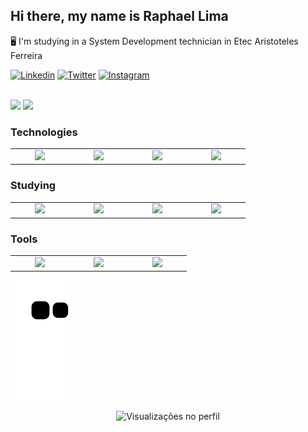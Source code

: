## Hi there, my name is Raphael Lima

:desktop_computer: I'm studying in a System Development technician in Etec Aristoteles Ferreira

[![Linkedin](https://img.shields.io/badge/LinkedIn-0077B5?style=for-the-badge&logo=linkedin&logoColor=white)](https://www.linkedin.com/in/raphael-fernandes-538379216/)
[![Twitter](https://img.shields.io/badge/Twitter-1DA1F2?style=for-the-badge&logo=twitter&logoColor=white)](https://twitter.com/rapha387)
[![Instagram](https://img.shields.io/badge/Instagram-E4405F?style=for-the-badge&logo=instagram&logoColor=white)](https://www.instagram.com/raphafernandes8/)



<br>

<div>
    <img  src="https://github-readme-stats.vercel.app/api?username=Rapha387&show_icons=true&theme=github_dark" href="https://github.com/Rapha387" height="150em">
    <img  src="https://github-readme-stats.vercel.app/api/top-langs/?username=Rapha387&layout=compact&theme=github_dark&hide=css,html&langs_count=8"  href="https://github.com/Rapha387/" height="150em">
</div>


### Technologies

<table>
    <tr>
        <td align="center" width="80">
            <img width="60" src="https://cdn.jsdelivr.net/gh/devicons/devicon/icons/html5/html5-original.svg"/>
        </td>
        <td align="center" width="80">
            <img width="60" src="https://cdn.jsdelivr.net/gh/devicons/devicon/icons/css3/css3-original.svg"/>
        </td>
        <td align="center" width="80">
            <img width="60" src="https://cdn.jsdelivr.net/gh/devicons/devicon/icons/javascript/javascript-original.svg"/>
        </td>
        <td align="center" width="80">
            <img src="https://cdn.jsdelivr.net/gh/devicons/devicon/icons/sass/sass-original.svg"/>
        </td>
    </tr>
</table>

### Studying

<table>
    <tr>
        <td align="center" width="80">
            <img width="60" src="https://cdn.jsdelivr.net/gh/devicons/devicon/icons/react/react-original.svg" />
        </td>
        <td align="center" width="80">
            <img width="60" src="https://cdn.jsdelivr.net/gh/devicons/devicon/icons/typescript/typescript-original.svg" />
        </td>
        <td align="center" width="80">
            <img width="60"src="https://cdn.jsdelivr.net/gh/devicons/devicon/icons/csharp/csharp-original.svg" />
        </td>
        <td align="center" width="80">
            <img width="60" src="https://cdn.jsdelivr.net/gh/devicons/devicon/icons/dot-net/dot-net-original.svg" />
        </td>
    </tr>
</table>
        
### Tools

<table>
    <tr>
        <td align="center" width="80">
            <img width="60" src="https://img.icons8.com/color/48/000000/visual-studio-code-2019.png"/>
        </td>
        <td align="center" width="80">
            <img width="60" src="https://cdn.jsdelivr.net/gh/devicons/devicon/icons/figma/figma-original.svg" />
        </td>
        <td align="center" width="80">
            <img width="60" src="https://cdn.jsdelivr.net/gh/devicons/devicon/icons/git/git-original.svg" />
        </td>
    </tr>
</table>


![Snake animation](https://github.com/Rapha387/Rapha387/blob/output/github-contribution-grid-snake.svg)

<p align="center"> 
     <img height="20em" src="https://komarev.com/ghpvc/?username=Rapha387&color=blue" alt="Visualizações no perfil"/> 
</p> 

        
        
        
      
